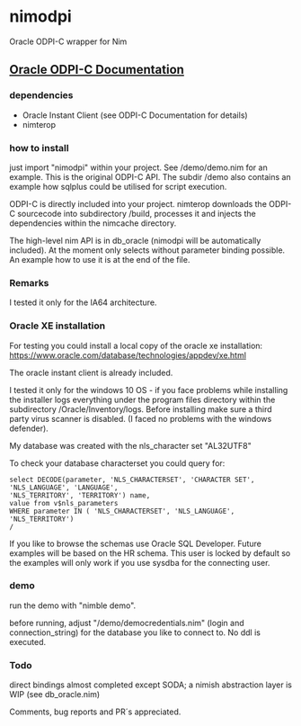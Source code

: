 # nimodpi
Oracle ODPI-C wrapper for Nim

## [Oracle ODPI-C Documentation](https://oracle.github.io/odpi/)
 
### dependencies
- Oracle Instant Client (see ODPI-C Documentation for details)
- nimterop 

### how to install
just import "nimodpi" within your project. See /demo/demo.nim for an example. This
is the original ODPI-C API. 
The subdir /demo also contains an example how sqlplus could be utilised for script execution.

ODPI-C is directly included into your project.
nimterop downloads the ODPI-C sourcecode into subdirectory /build, 
processes it and injects the dependencies within the nimcache directory.

The high-level nim API is in db_oracle (nimodpi will be automatically included).
At the moment only selects without parameter binding possible. An example how to use
it is at the end of the file.


### Remarks
I tested it only for the IA64 architecture.

### Oracle XE installation
For testing you could install a local copy of the oracle xe installation:
https://www.oracle.com/database/technologies/appdev/xe.html

The oracle instant client is already included.

I tested it only for the windows 10 OS - if you face problems while installing
the installer logs everything under the program files directory within the subdirectory
/Oracle/Inventory/logs. Before installing make sure a third party virus scanner is disabled.
(I faced no problems with the windows defender).

My database was created with the nls_character set "AL32UTF8"

To check your database characterset you could query for:

```PLSQL
select DECODE(parameter, 'NLS_CHARACTERSET', 'CHARACTER SET',
'NLS_LANGUAGE', 'LANGUAGE',
'NLS_TERRITORY', 'TERRITORY') name,
value from v$nls_parameters
WHERE parameter IN ( 'NLS_CHARACTERSET', 'NLS_LANGUAGE', 'NLS_TERRITORY')
/
```

If you like to browse the schemas use Oracle SQL Developer.
Future examples will be based on the HR schema. 
This user is locked by default so the examples will only work if you use
sysdba for the connecting user.

### demo
run the demo with "nimble demo".

before running, adjust  "/demo/democredentials.nim" (login and connection_string) 
for the database you like to connect to. No ddl is executed. 

### Todo
direct bindings almost completed except SODA; a nimish abstraction layer is WIP (see db_oracle.nim)

Comments, bug reports and PR´s appreciated.
